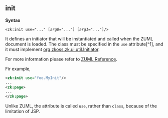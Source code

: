 ## init

**Syntax**

`<zk:init use="..." [`*`arg0`*`="..."] [`*`arg1`*`="..."]/>`

It defines an initiator that will be instantiated and called when the
ZUML document is loaded. The class must be specified in the `use`
attribute[^1], and it must implement
[org.zkoss.zk.ui.util.Initiator](https://www.zkoss.org/javadoc/latest/zk/org/zkoss/zk/ui/util/Initiator.html).

For more information please refer to [ZUML Reference](/zuml_ref/init).

Fir example,

```xml
<zk:init use="foo.MyInit"/>
...
<zk:page>
...
</zk:page>
```

Unlike ZUML, the attribute is called `use`, rather than `class`, because of the limitation of JSP.

